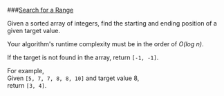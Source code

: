 ###[Search for a Range](http://leetcode.com/onlinejudge#question_34)



Given a sorted array of integers, find the starting and ending position of a given target value.

Your algorithm's runtime complexity must be in the order of _O(log n)_.

If the target is not found in the array, return `[-1, -1]`.

For example,  
Given `[5, 7, 7, 8, 8, 10]` and target value 8,  
return `[3, 4]`.